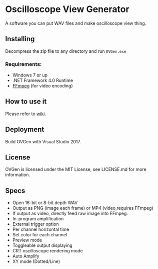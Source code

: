﻿# Oscilloscope View Generator

A software you can put WAV files and make oscilloscope view thing.

## Installing

Decompress the zip file to any directory and run `OVGen.exe`

### Requirements:

+ Windows 7 or up
+ .NET Framework 4.0 Runtime
+ [FFmpeg](https://ffmpeg.zeranoe.com/builds/) (for video encoding)

## How to use it

Please refer to [wiki](https://github.com/Zeinok/OVGen/wiki).

## Deployment

Build OVGen with Visual Studio 2017.

## License

OVGen is licensed under the MIT License, see LICENSE.md for more information.

## Specs
+ Open 16-bit or 8-bit depth WAV
+ Output as PNG (image each frame) or MP4 (video,requires FFmpeg)
+ If output as video, directly feed raw image into FFmpeg. 
+ In-program amplification
+ External trigger option
+ Per channel horizontal time
+ Set color for each channel
+ Preview mode
+ Toggleable output displaying
+ CRT oscilloscope rendering mode
+ Auto Amplify
+ XY mode (Dotted/Line)
